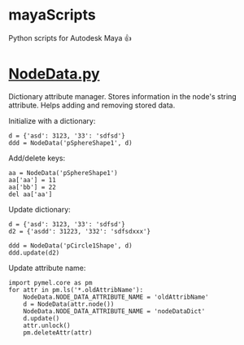 # mayaScripts
Python scripts for Autodesk Maya :+1:

# [NodeData.py](/NodeData.py)
Dictionary attribute manager.
Stores information in the node's string attribute. Helps adding and removing stored data.

Initialize with a dictionary:
```
d = {'asd': 3123, '33': 'sdfsd'}
ddd = NodeData('pSphereShape1', d)
```

Add/delete keys:
```
aa = NodeData('pSphereShape1')
aa['aa'] = 11
aa['bb'] = 22
del aa['aa']
```

Update dictionary:
```
d = {'asd': 3123, '33': 'sdfsd'}
d2 = {'asdd': 31223, '332': 'sdfsdxxx'}

ddd = NodeData('pCircle1Shape', d)
ddd.update(d2)
```

Update attribute name:
```
import pymel.core as pm
for attr in pm.ls('*.oldAttribName'):
    NodeData.NODE_DATA_ATTRIBUTE_NAME = 'oldAttribName'
    d = NodeData(attr.node())
    NodeData.NODE_DATA_ATTRIBUTE_NAME = 'nodeDataDict'
    d.update()
    attr.unlock()
    pm.deleteAttr(attr)
```
